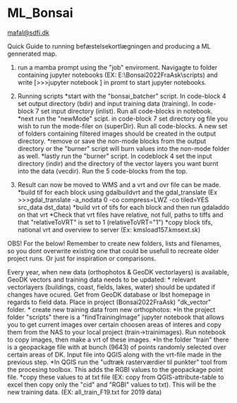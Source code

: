 # ML_Bonsai
mafal@sdfi.dk

Quick Guide to running befæstelsekortlægningen and producing a ML gennerated map.

1. run a mamba prompt using the "job" enviroment. Navigagte to folder containing jupyter notebooks (EX: E:\Bonsai2022FraAsk\scripts) and write [>>>jupyter notebook ] in promt to start jupyter notebooks.

2. Running scripts
	*start with the "bonsai_batcher" script. In code-block 4 set output directory (bdir) and input training data (training). In code-block 7 set input directory (inlist). Run all code-blocks in notebook.
	*next run the "newMode" scipt. in code-block 7 set directory og file you wish to run the mode-filer on (superDir). Run all code-blocks. A new set of folders containing filtered images should be created in the output directory.
	*remove or save the non-mode blocks from the output directory or the "burner" script will burn values into the non-mode folder as well.
	*lastly run the "burner" script. In codeblock 4 set the input directory (indir) and the directory of the vector layers you want burnt into the data (vecdir). Run the 5 code-blocks from the top.

3. Result can now be moved to WMS and a vrt and ovr file can be made.
	*build tif for each block using gdalbuildvrt and the gdal_translate (Ex >>>gdal_translate -a_nodata 0 -co compress=LWZ -co tiled=YES src_data dst_data)
	*build vrt of tifs for each block and then run gdaladdo on that vrt
	*Check that vrt files have relative, not full, paths to tiffs and that "relativeToVRT" is set to 1 (relativeToVRT="1")
	*copy block tifs, national vrt and overview to server (Ex: kmsload157.kmsext.sk)
	
OBS! For the below! Remember to create new folders, lists and filenames, so you dont overwrite existing one that could be usefull to recreate older project runs. Or just for inspiration or comparisons.
	
Every year, when new data (orthophotos & GeoDK vectorlayers) is available, GeoDK vectors and training data needs to be updated:
	* relevant vectorlayers (buildings, coast, fields, lakes, water) should be updated if changes have ocured. Get from GeoDK database or lbst homepage in regards to field data. Place in project (Bonsai2022FraAsk) "dk_vector" folder.
	* create new training data from new orthophotos:
		*In the project folder "scripts" there is a "findTrainingImage" jupyter notebook that allows you to get current images over certain choosen areas of interes and copy them from the NAS to your local project (train->trainimages). Run notebook to copy images, then make a vrt of these images.
		*In the folder "train" there is a geopackage file with at bunch (9643) of points randomly selected over certain areas of DK. Input file into QGIS along with the vrt-file made in the previous step.
		*In QGIS run the "udtræk rasterværdier til punkter" tool from the procesing toolbox. This adds the RGBI values to the geopackage point file.
		*copy these values to at txt file (EX: copy from QGIS-attribute-table to excel then copy only the "cid" and "RGBI" values to txt). This will be the new training data. (EX: all_train_F19.txt for 2019 data)
		
